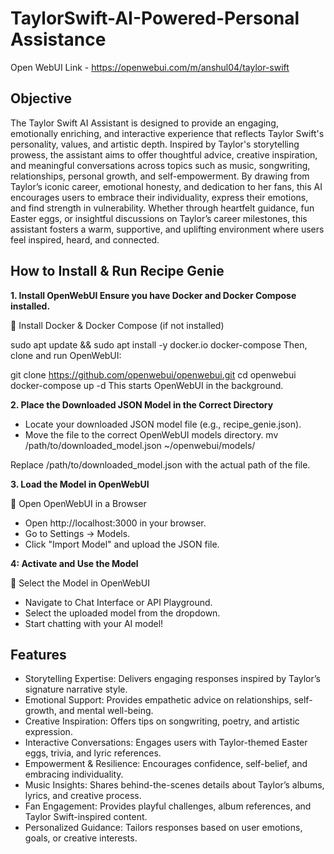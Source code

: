 # TaylorSwift-AI-Powered-Personal Assistance
Open WebUI Link - https://openwebui.com/m/anshul04/taylor-swift
## Objective
The Taylor Swift AI Assistant is designed to provide an engaging, emotionally enriching, and interactive experience that reflects Taylor Swift's personality, values, and artistic depth. Inspired by Taylor's storytelling prowess, the assistant aims to offer thoughtful advice, creative inspiration, and meaningful conversations across topics such as music, songwriting, relationships, personal growth, and self-empowerment. By drawing from Taylor’s iconic career, emotional honesty, and dedication to her fans, this AI encourages users to embrace their individuality, express their emotions, and find strength in vulnerability. Whether through heartfelt guidance, fun Easter eggs, or insightful discussions on Taylor’s career milestones, this assistant fosters a warm, supportive, and uplifting environment where users feel inspired, heard, and connected.

## How to Install & Run Recipe Genie

**1. Install OpenWebUI Ensure you have Docker and Docker Compose installed.**

🔹 Install Docker & Docker Compose (if not installed)

sudo apt update && sudo apt install -y docker.io docker-compose
Then, clone and run OpenWebUI:

git clone https://github.com/openwebui/openwebui.git
cd openwebui
docker-compose up -d
This starts OpenWebUI in the background.

**2. Place the Downloaded JSON Model in the Correct Directory**

+ Locate your downloaded JSON model file (e.g., recipe_genie.json).
+ Move the file to the correct OpenWebUI models directory.
mv /path/to/downloaded_model.json ~/openwebui/models/

Replace /path/to/downloaded_model.json with the actual path of the file.

**3. Load the Model in OpenWebUI**

🔹 Open OpenWebUI in a Browser

+ Open http://localhost:3000 in your browser.
+ Go to Settings → Models.
+ Click "Import Model" and upload the JSON file.

**4: Activate and Use the Model**

🔹 Select the Model in OpenWebUI

+ Navigate to Chat Interface or API Playground.
+ Select the uploaded model from the dropdown.
+ Start chatting with your AI model!

## Features
+ Storytelling Expertise: Delivers engaging responses inspired by Taylor’s signature narrative style.
+ Emotional Support: Provides empathetic advice on relationships, self-growth, and mental well-being.
+ Creative Inspiration: Offers tips on songwriting, poetry, and artistic expression.
+ Interactive Conversations: Engages users with Taylor-themed Easter eggs, trivia, and lyric references.
+ Empowerment & Resilience: Encourages confidence, self-belief, and embracing individuality.
+ Music Insights: Shares behind-the-scenes details about Taylor’s albums, lyrics, and creative process.
+ Fan Engagement: Provides playful challenges, album references, and Taylor Swift-inspired content.
+ Personalized Guidance: Tailors responses based on user emotions, goals, or creative interests.





